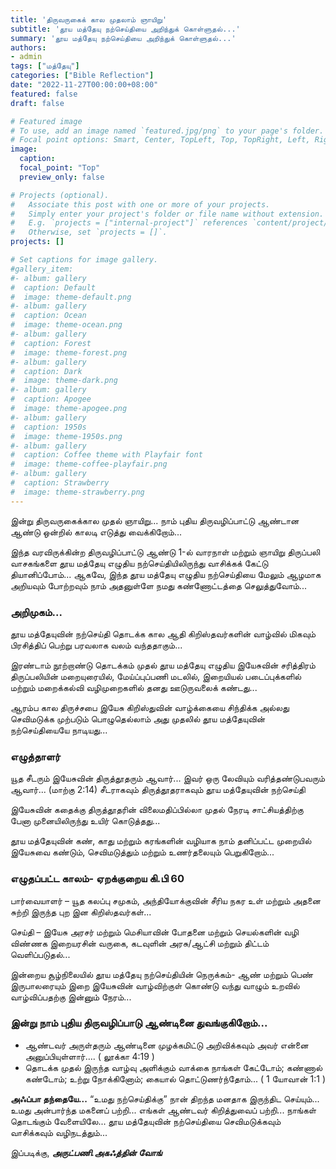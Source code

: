 ```yaml
---
title: 'திருவருகைக் கால முதலாம் ஞாயிறு'
subtitle: 'தூய மத்தேயு நற்செய்தியை அறிந்துக் கொள்ளுதல்...'
summary: 'தூய மத்தேயு நற்செய்தியை அறிந்துக் கொள்ளுதல்...'
authors:
- admin
tags: ["மத்தேயு"]
categories: ["Bible Reflection"]
date: "2022-11-27T00:00:00+08:00"
featured: false
draft: false

# Featured image
# To use, add an image named `featured.jpg/png` to your page's folder.
# Focal point options: Smart, Center, TopLeft, Top, TopRight, Left, Right, BottomLeft, Bottom, BottomRight
image:
  caption:
  focal_point: "Top"
  preview_only: false

# Projects (optional).
#   Associate this post with one or more of your projects.
#   Simply enter your project's folder or file name without extension.
#   E.g. `projects = ["internal-project"]` references `content/project/deep-learning/index.md`.
#   Otherwise, set `projects = []`.
projects: []

# Set captions for image gallery.
#gallery_item:
#- album: gallery
#  caption: Default
#  image: theme-default.png
#- album: gallery
#  caption: Ocean
#  image: theme-ocean.png
#- album: gallery
#  caption: Forest
#  image: theme-forest.png
#- album: gallery
#  caption: Dark
#  image: theme-dark.png
#- album: gallery
#  caption: Apogee
#  image: theme-apogee.png
#- album: gallery
#  caption: 1950s
#  image: theme-1950s.png
#- album: gallery
#  caption: Coffee theme with Playfair font
#  image: theme-coffee-playfair.png
#- album: gallery
#  caption: Strawberry
#  image: theme-strawberry.png
---
```


இன்று திருவருகைக்கால முதல் ஞாயிறு... நாம் புதிய திருவழிப்பாட்டு ஆண்டான ஆண்டு ஒன்றில் காலடி எடுத்து வைக்கிறோம்...

இந்த வரவிருக்கின்ற திருவழிப்பாட்டு ஆண்டு 1-ல் வாரநாள் மற்றும் ஞாயிறு திருப்பலி வாசகங்களை தூய மத்தேயு எழுதிய நற்செய்தியிலிருந்து வாசிக்கக் கேட்டு தியானிப்போம்...
ஆகவே, இந்த தூய மத்தேயு எழுதிய நற்செய்தியை மேலும் ஆழமாக அறியவும் போற்றவும் நாம் அதனுள்ளே நமது கண்ணோட்டத்தை செலுத்துவோம்...

### அறிமுகம்...
தூய மத்தேயுவின் நற்செய்தி தொடக்க கால ஆதி கிறிஸ்தவர்களின் வாழ்வில் மிகவும் பிரசித்திப் பெற்று பரவலாக வலம் வந்ததாகும்... 

இரண்டாம் நூற்றாண்டு தொடக்கம் முதல் தூய மத்தேயு எழுதிய இயேசுவின் சரித்திரம் திருப்பலியின் மறையுரையில், மேய்ப்புப்பணி மடலில், இறையியல் படைப்புக்களில் மற்றும் மறைக்கல்வி வழிமுறைகளில் தனது ஊடுருவலைக் கண்டது...     

ஆரம்ப கால திருச்சபை இயேசு கிறிஸ்துவின் வாழ்க்கையை சிந்திக்க அல்லது செவிமடுக்க முற்படும் பொழுதெல்லாம் அது முதலில் தூய மத்தேயுவின் நற்செய்தியையே நாடியது...    

### எழுத்தாளர்
யூத சீடரும் இயேசுவின் திருத்தூதரும் ஆவார்...
இவர் ஒரு லேவியும் வரித்தண்டுபவரும் ஆவார்... (மாற்கு 2:14)
சீடராகவும் திருத்தூதராகவும் தூய மத்தேயுவின் நற்செய்தி 

இயேசுவின் கதைக்கு திருத்தூதரின் விலைமதிப்பில்லா முதல் நேரடி சாட்சியத்திற்கு பேனா முனையிலிருந்து உயிர் கொடுத்தது...

தூய மத்தேயுவின் கண், காது மற்றும் கரங்களின் வழியாக நாம் தனிப்பட்ட முறையில் இயேசுவை கண்டும், செவிமடுத்தும் மற்றும் உணர்தலையும் பெறுகிறோம்...

### எழுதப்பட்ட காலம்- ஏறக்குறைய கி.பி 60

பார்வையாளர் – யூத கலப்பு சமுகம், அந்தியோக்குவின் சீரிய நகர உள் மற்றும் அதனை சுற்றி இருந்த புற இன கிறிஸ்தவர்கள்...

செய்தி – இயேசு அரசர் மற்றும் மெசியாவின்  போதனை மற்றும் செயல்களின் வழி விண்ணக இறையரசின் வருகை, கடவுளின் அரசு/ஆட்சி மற்றும் திட்டம் வெளிப்படுதல்...

இன்றைய சூழ்நிலையில் தூய மத்தேயு நற்செய்தியின் நெருக்கம்- ஆண் மற்றும் பெண் இருபாலரையும் இறை இயேசுவின் வாழ்விற்குள் கொண்டு வந்து வாழும் உறவில் வாழ்விப்பதற்கு இன்னும் நேரம்...

### இன்று நாம் புதிய திருவழிப்பாடு ஆண்டினை துவங்குகிறோம்...
- ஆண்டவர் அருள்தரும் ஆண்டினை முழக்கமிட்டு அறிவிக்கவும் அவர் என்னை அனுப்பியுள்ளார்…. ( லூக்கா 4:19 )
- தொடக்க முதல் இருந்த வாழ்வு அளிக்கும் வாக்கை நாங்கள் கேட்டோம்; கண்ணால் கண்டோம்; உற்று நோக்கினோம்; கையால் தொட்டுணர்ந்தோம்... ( 1 யோவான் 1:1 )


**அஃப்பா தந்தையே...**
“உமது நற்செய்திக்கு” நான் திறந்த மனதாக இருந்திட செய்யும்...
உமது அன்பார்ந்த மகனைப் பற்றி...
எங்கள் ஆண்டவர் கிறித்துவைப் பற்றி...
நாங்கள் தொடங்கும் வேளையிலே...
தூய மத்தேயுவின் நற்செய்தியை 
செவிமடுக்கவும் வாசிக்கவும் வழிநடத்தும்...


இப்படிக்கு,
___அருட்பணி.அகஃத்தின் வோங்___
